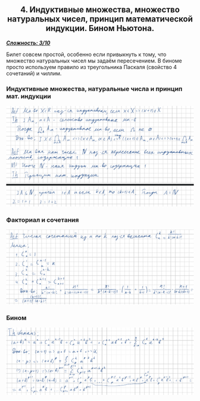  

<center><h2>4. Индуктивные множества, множество натуральных чисел, принцип математической индукции. Бином Ньютона.</h2></center>

***<ins>Сложность: 3/10</ins>***

Билет совсем простой, особенно если привыкнуть к тому, что множество натуральных чисел мы задаём пересечением. В биноме просто используем правило из треугольника Паскаля (свойство 4 сочетаний) и чиллим.

### Индуктивные множества, натуральные числа и принцип мат. индукции

![ind_1](./images/ind_1.png)

### Факториал и сочетания

![ind_2](./images/ind_2.png)

### Бином

![ind_3](./images/ind_3.png)
